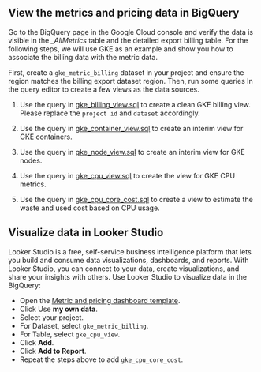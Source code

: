## View the metrics and pricing data in BigQuery

Go to the BigQuery page in the Google Cloud console and 
verify the data is visible in the *_AllMetrics* table and the detailed export billing  table. For the following steps, we will use GKE as an example and show you how to associate the billing data with the metric data.

First, create a `gke_metric_billing` dataset in your project and ensure the region matches the billing export dataset region. Then, run some queries In the query editor to create a few views as the data sources.

1) Use the query in [gke_billing_view.sql](./gke_billing_view.sql) to create a clean GKE billing view. Please replace the `project id` and `dataset` accordingly.

2) Use the query in [gke_container_view.sql](./gke_container_view.sql) to create an interim view for GKE containers. 

3) Use the query in [gke_node_view.sql](./gke_node_view.sql) to create an interim view for GKE nodes.

4) Use the query in [gke_cpu_view.sql](./gke_cpu_view.sql) to create the view for GKE CPU metrics.

5) Use the query in [gke_cpu_core_cost.sql](./gke_cpu_core_cost.sql) to create a view to estimate the waste and used cost based on CPU usage.


## Visualize data in Looker Studio

Looker Studio is a free, self-service business intelligence platform that lets you build and consume data visualizations, dashboards, and reports. With Looker Studio, you can connect to your data, create visualizations, and share your insights with others.
Use Looker Studio to visualize data in the BigQuery:

* Open the [Metric and pricing dashboard template](https://lookerstudio.google.com/reporting/81a5158b-206c-46f7-abe6-8104d5f1da0c/page/BLaAD/preview).
* Click Use __my own data__.
* Select your project.
* For Dataset, select `gke_metric_billing`.
* For Table, select `gke_cpu_view`.
* Click __Add__.
* Click __Add to Report__.
* Repeat the steps above to add `gke_cpu_core_cost`.
